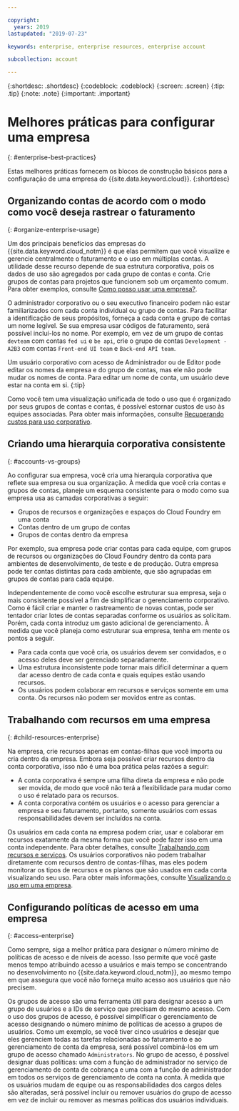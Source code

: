 ```yaml
---

copyright:
  years: 2019
lastupdated: "2019-07-23"

keywords: enterprise, enterprise resources, enterprise account

subcollection: account

---
```


{:shortdesc: .shortdesc}
{:codeblock: .codeblock}
{:screen: .screen}
{:tip: .tip}
{:note: .note}
{:important: .important}


# Melhores práticas para configurar uma empresa
{: #enterprise-best-practices}

Estas melhores práticas fornecem os blocos de construção básicos para a configuração de uma empresa do {{site.data.keyword.cloud}}.
{:shortdesc}

## Organizando contas de acordo com o modo como você deseja rastrear o faturamento
{: #organize-enterprise-usage}

Um dos principais benefícios das empresas do {{site.data.keyword.cloud_notm}} é que elas permitem que você visualize e gerencie centralmente o faturamento e o uso em múltiplas contas. A utilidade desse recurso depende de sua estrutura corporativa, pois os dados de uso são agregados por cada grupo de contas e conta. Crie grupos de contas para projetos que funcionem sob um orçamento comum. Para obter exemplos, consulte [Como posso usar uma empresa?](/docs/account?topic=account-enterprise#enterprise-use-cases).

O administrador corporativo ou o seu executivo financeiro podem não estar familiarizados com cada conta individual ou grupo de contas. Para facilitar a identificação de seus propósitos, forneça a cada conta e grupo de contas um nome legível. Se sua empresa usar códigos de faturamento, será possível incluí-los no nome. Por exemplo, em vez de um grupo de contas `devteam` com contas `fed ui` e `be api`, crie o grupo de contas `Development - A2B3` com contas `Front-end UI team` e `Back-end API team`. 

Um usuário corporativo com acesso de Administrador ou de Editor pode editar os nomes da empresa e do grupo de contas, mas ele não pode mudar os nomes de conta. Para editar um nome de conta, um usuário deve estar na conta em si.
{:tip}

Como você tem uma visualização unificada de todo o uso que é organizado por seus grupos de contas e contas, é possível estornar custos de uso às equipes associadas. Para obter mais informações, consulte [Recuperando custos para uso corporativo](/docs/billing-usage?topic=billing-usage-enterprise-usage#enterprise-cost-recovery).

## Criando uma hierarquia corporativa consistente
{: #accounts-vs-groups}

Ao configurar sua empresa, você cria uma hierarquia corporativa que reflete sua empresa ou sua organização. À medida que você cria contas e grupos de contas, planeje um esquema consistente para o modo como sua empresa usa as camadas corporativas a seguir:
- Grupos de recursos e organizações e espaços do Cloud Foundry em uma conta
- Contas dentro de um grupo de contas
- Grupos de contas dentro da empresa

Por exemplo, sua empresa pode criar contas para cada equipe, com grupos de recursos ou organizações do Cloud Foundry dentro da conta para ambientes de desenvolvimento, de teste e de produção. Outra empresa pode ter contas distintas para cada ambiente, que são agrupadas em grupos de contas para cada equipe.

Independentemente de como você escolhe estruturar sua empresa, seja o mais consistente possível a fim de simplificar o gerenciamento corporativo. Como é fácil criar e manter o rastreamento de novas contas, pode ser tentador criar lotes de contas separadas conforme os usuários as solicitam. Porém, cada conta introduz um gasto adicional de gerenciamento. À medida que você planeja como estruturar sua empresa, tenha em mente os pontos a seguir.
- Para cada conta que você cria, os usuários devem ser convidados, e o acesso deles deve ser gerenciado separadamente.
- Uma estrutura inconsistente pode tornar mais difícil determinar a quem dar acesso dentro de cada conta e quais equipes estão usando recursos.
- Os usuários podem colaborar em recursos e serviços somente em uma conta. Os recursos não podem ser movidos entre as contas.

## Trabalhando com recursos em uma empresa
{: #child-resources-enterprise}

Na empresa, crie recursos apenas em contas-filhas que você importa ou cria dentro da empresa. Embora seja possível criar recursos dentro da conta corporativa, isso não é uma boa prática pelas razões a seguir:
 - A conta corporativa é sempre uma filha direta da empresa e não pode ser movida, de modo que você não terá a flexibilidade para mudar como o uso é relatado para os recursos.
 - A conta corporativa contém os usuários e o acesso para gerenciar a empresa e seu faturamento, portanto, somente usuários com essas responsabilidades devem ser incluídos na conta.

Os usuários em cada conta na empresa podem criar, usar e colaborar em recursos exatamente da mesma forma que você pode fazer isso em uma conta independente. Para obter detalhes, consulte [Trabalhando com recursos e serviços](/docs/resources?topic=resources-resource). Os usuários corporativos não podem trabalhar diretamente com recursos dentro de contas-filhas, mas eles podem monitorar os tipos de recursos e os planos que são usados em cada conta visualizando seu uso. Para obter mais informações, consulte [Visualizando o uso em uma empresa](/docs/billing-usage?topic=billing-usage-enterprise-usage).

## Configurando políticas de acesso em uma empresa
{: #access-enterprise}

Como sempre, siga a melhor prática para designar o número mínimo de políticas de acesso e de níveis de acesso. Isso permite que você gaste menos tempo atribuindo acesso a usuários e mais tempo se concentrando no desenvolvimento no {{site.data.keyword.cloud_notm}}, ao mesmo tempo em que assegura que você não forneça muito acesso aos usuários que não precisem.

Os grupos de acesso são uma ferramenta útil para designar acesso a um grupo de usuários e a IDs de serviço que precisam do mesmo acesso. Com o uso dos grupos de acesso, é possível simplificar o gerenciamento de acesso designando o número mínimo de políticas de acesso a grupos de usuários. Como um exemplo, se você tiver cinco usuários e desejar que eles gerenciem todas as tarefas relacionadas ao faturamento e ao gerenciamento de conta da empresa, será possível combiná-los em um grupo de acesso chamado `Administrators`. No grupo de acesso, é possível designar duas políticas: uma com a função de administrador no serviço de gerenciamento de conta de cobrança e uma com a função de administrador em todos os serviços de gerenciamento de conta na conta. À medida que os usuários mudam de equipe ou as responsabilidades dos cargos deles são alteradas, será possível incluir ou remover usuários do grupo de acesso em vez de incluir ou remover as mesmas políticas dos usuários individuais.
